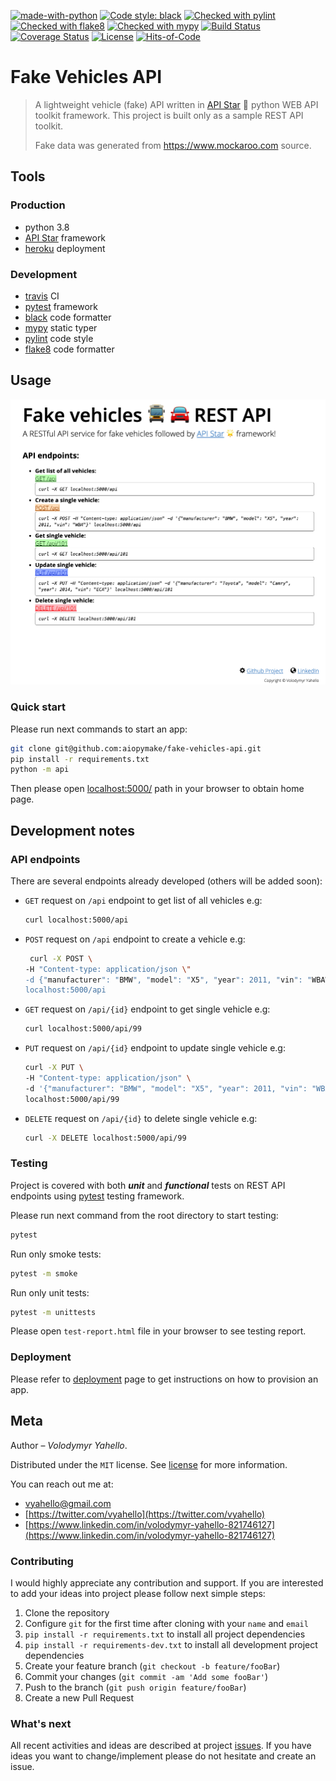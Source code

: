 [![made-with-python](https://img.shields.io/badge/Made%20with-Python-1f425f.svg)](https://www.python.org/)
[![Code style: black](https://img.shields.io/badge/code%20style-black-000000.svg)](https://github.com/psf/black)
[![Checked with pylint](https://img.shields.io/badge/pylint-checked-blue)](https://www.pylint.org)
[![Checked with flake8](https://img.shields.io/badge/flake8-checked-blue)](http://flake8.pycqa.org/)
[![Checked with mypy](http://www.mypy-lang.org/static/mypy_badge.svg)](http://mypy-lang.org/)
[![Build Status](https://travis-ci.org/vyahello/fake-vehicles-api.svg?branch=master)](https://travis-ci.org/vyahello/fake-vehicles-api)
[![Coverage Status](https://coveralls.io/repos/github/vyahello/fake-vehicles-api/badge.svg?branch=master)](https://coveralls.io/github/vyahello/fake-vehicles-api?branch=master)
[![License](https://img.shields.io/badge/license-MIT-green.svg)](LICENSE.md)
[![Hits-of-Code](https://hitsofcode.com/github/vyahello/fake-vehicles-api)](https://hitsofcode.com/view/github/vyahello/fake-vehicles-api)

# Fake Vehicles API
> A lightweight vehicle (fake) API written in [API Star](https://docs.apistar.com/) 🌟 python WEB API toolkit framework. 
> This project is built only as a sample REST API toolkit.
>
> Fake data was generated from https://www.mockaroo.com source.

## Tools

### Production

- python 3.8
- [API Star](https://docs.apistar.com/) framework
- [heroku](http://fake-vehicles-api.herokuapp.com) deployment

### Development
- [travis](https://travis-ci.org/) CI
- [pytest](https://pypi.org/project/pytest/) framework
- [black](https://black.readthedocs.io/en/stable/) code formatter
- [mypy](http://mypy.readthedocs.io/en/latest) static typer
- [pylint](https://www.pylint.org/) code style
- [flake8](http://flake8.pycqa.org/en/latest/) code formatter

## Usage

![Screenshot](static/demo.png)

### Quick start

Please run next commands to start an app:
```bash
git clone git@github.com:aiopymake/fake-vehicles-api.git
pip install -r requirements.txt
python -m api
```

Then please open [localhost:5000/](http://localhost:5000/) path in your browser to obtain home page. 

## Development notes

### API endpoints
There are several endpoints already developed (others will be added soon):
  - `GET` request on `/api` endpoint to get list of all vehicles e.g:
    ```bash
    curl localhost:5000/api
    ```
  - `POST` request on `/api` endpoint to create a vehicle e.g:
    ```bash
     curl -X POST \
    -H "Content-type: application/json \"
    -d {"manufacturer": "BMW", "model": "X5", "year": 2011, "vin": "WBAWV53589P465532"}' \
    localhost:5000/api
    ```
  - `GET` request on `/api/{id}` endpoint to get single vehicle e.g:
    ```bash
    curl localhost:5000/api/99
    ```
  - `PUT` request on `/api/{id}` endpoint to update single vehicle e.g:
    ```bash
    curl -X PUT \
    -H "Content-type: application/json" \
    -d '{"manufacturer": "BMW", "model": "X5", "year": 2011, "vin": "WBAWV53589P465532"}' \
    localhost:5000/api/99
    ```
  - `DELETE` request on `/api/{id}` to delete single vehicle e.g:
    ```bash
    curl -X DELETE localhost:5000/api/99
    ```

### Testing
Project is covered with both **_unit_** and **_functional_** tests on REST API endpoints using [pytest](https://docs.pytest.org/en/latest) testing framework.

Please run next command from the root directory to start testing:
```bash
pytest
```

Run only smoke tests:
```bash
pytest -m smoke
```

Run only unit tests:
```bash
pytest -m unittests
```

Please open `test-report.html` file in your browser to see testing report.


### Deployment

Please refer to [deployment](DEPLOYMENT.md) page to get instructions on how to provision an app.

## Meta
Author – _Volodymyr Yahello_.

Distributed under the `MIT` license. See [license](LICENSE.md) for more information.

You can reach out me at:
* [vyahello@gmail.com](vyahello@gmail.com)
* [https://twitter.com/vyahello](https://twitter.com/vyahello)
* [https://www.linkedin.com/in/volodymyr-yahello-821746127](https://www.linkedin.com/in/volodymyr-yahello-821746127)

### Contributing
I would highly appreciate any contribution and support. If you are interested to add your ideas into project please follow next simple steps:

1. Clone the repository
2. Configure `git` for the first time after cloning with your `name` and `email`
3. `pip install -r requirements.txt` to install all project dependencies
4. `pip install -r requirements-dev.txt` to install all development project dependencies
5. Create your feature branch (`git checkout -b feature/fooBar`)
6. Commit your changes (`git commit -am 'Add some fooBar'`)
7. Push to the branch (`git push origin feature/fooBar`)
8. Create a new Pull Request

### What's next

All recent activities and ideas are described at project [issues](https://github.com/vyahello/fake-vehicles-api/issues). 
If you have ideas you want to change/implement please do not hesitate and create an issue.